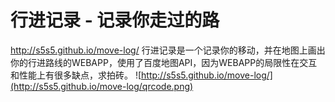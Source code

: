 行进记录 - 记录你走过的路
========

<http://s5s5.github.io/move-log/>
行进记录是一个记录你的移动，并在地图上画出你的行进路线的WEBAPP，使用了百度地图API，因为WEBAPP的局限性在交互和性能上有很多缺点，求拍砖。
![http://s5s5.github.io/move-log/](http://s5s5.github.io/move-log/qrcode.png)
